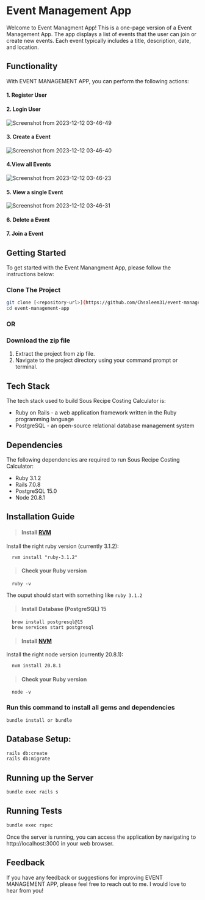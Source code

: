 # Event Management App
Welcome to Event Managment App! This is a one-page version of a Event Management App. The app displays a list of events that the user can join or create new events. Each event typically includes a title, description, date, and location.

## Functionality
With EVENT MANAGEMENT APP, you can perform the following actions:

#### 1. Register User
#### 2. Login User
![Screenshot from 2023-12-12 03-46-49](https://github.com/Chsaleem31/event-management-app/assets/119432487/0bef94a1-42dc-4700-b81c-901a527c7d6b)

#### 3. Create a Event
![Screenshot from 2023-12-12 03-46-40](https://github.com/Chsaleem31/event-management-app/assets/119432487/0c3a12b9-8c9b-4f61-a969-71b75d1b07a0)

#### 4.View all Events
![Screenshot from 2023-12-12 03-46-23](https://github.com/Chsaleem31/event-management-app/assets/119432487/01690fd8-b76c-4b39-bebd-cb4798cf9d0e)

#### 5. View a single Event
![Screenshot from 2023-12-12 03-46-31](https://github.com/Chsaleem31/event-management-app/assets/119432487/e5c43798-5d65-4770-9bcd-df1f3d81c1b0)

#### 6. Delete a Event
#### 7. Join a Event


## Getting Started
To get started with the Event Manangment App, please follow the instructions below:

### Clone The Project

```sh
git clone [<repository-url>](https://github.com/Chsaleem31/event-management-app.git)
cd event-management-app
```
### OR

### Download the zip file
1. Extract the project from zip file.
2. Navigate to the project directory using your command prompt or terminal.

## Tech Stack
The tech stack used to build Sous Recipe Costing Calculator is:

* Ruby on Rails - a web application framework written in the Ruby programming language
* PostgreSQL - an open-source relational database management system


## Dependencies
The following dependencies are required to run Sous Recipe Costing Calculator:

* Ruby 3.1.2
* Rails 7.0.8
* PostgreSQL 15.0
* Node 20.8.1

## Installation Guide
>#### Install [RVM](https://rvm.io/rvm/install)
Install the right ruby version (currently 3.1.2):
```shell
  rvm install "ruby-3.1.2"
```

>#### Check your Ruby version
```shell
  ruby -v
```

The ouput should start with something like `ruby 3.1.2`

>#### Install Database (PostgreSQL) 15
```shell
  brew install postgresql@15
  brew services start postgresql
```

>#### Install [NVM](https://github.com/nvm-sh/nvm)
Install the right node version (currently 20.8.1):
```shell
  nvm install 20.8.1
```

>#### Check your Ruby version
```shell
  node -v
```

### Run this command to install all gems and dependencies

```
bundle install or bundle
```
## Database Setup:
```sh
rails db:create
rails db:migrate
```


## Running up the Server
```sh
bundle exec rails s
```

## Running Tests
```sh
bundle exec rspec
```

Once the server is running, you can access the application by navigating to http://localhost:3000 in your web browser.

## Feedback
If you have any feedback or suggestions for improving EVENT MANAGEMENT APP, please feel free to reach out to me. I would love to hear from you!
